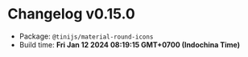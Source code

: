 # Changelog v0.15.0

- Package: `@tinijs/material-round-icons`
- Build time: **Fri Jan 12 2024 08:19:15 GMT+0700 (Indochina Time)**

